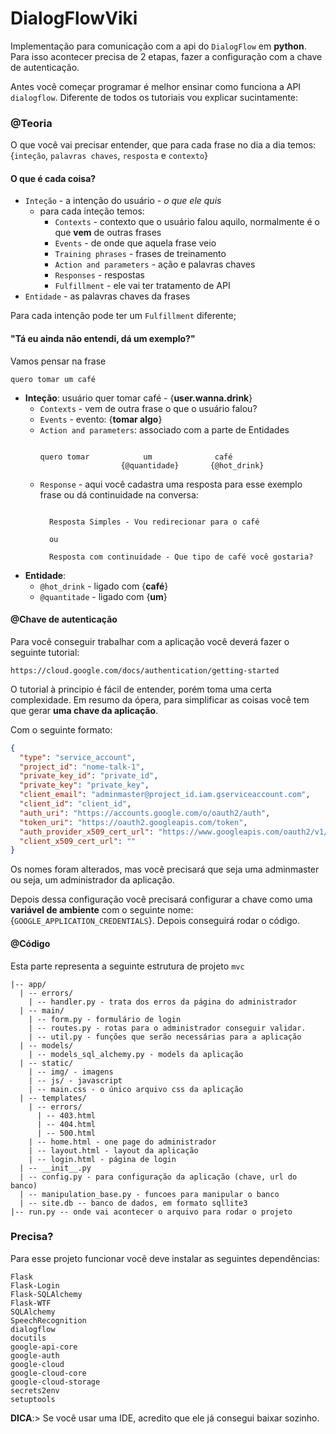 # DialogFlowViki

Implementação para comunicação com a api do `DialogFlow` em __python__. Para isso acontecer precisa de 2 etapas, fazer a configuração com a chave de autenticação.

Antes você começar programar é melhor ensinar como funciona a API `dialogflow`. Diferente de todos os tutoriais vou explicar sucintamente:

### @Teoria

O que você vai precisar entender, que para cada frase no dia a dia temos: {`inteção`, `palavras chaves`, `resposta` e `contexto`}

#### O que é cada coisa?
  * `Inteção` - a intenção do usuário - *o que ele quis*
    * para cada inteção temos:
      * `Contexts` - contexto que o usuário falou aquilo, normalmente é o que __vem__ de outras frases
      * `Events` - de onde que aquela frase veio
      * `Training phrases` - frases de treinamento
      * `Action and parameters` - ação e palavras chaves
      * `Responses` - respostas
      * `Fulfillment` - ele vai ter tratamento de API
  * `Entidade` - as palavras chaves da frases

Para cada intenção pode ter um `Fulfillment` diferente;


#### "Tá eu ainda não entendi, dá um exemplo?"

Vamos pensar na frase

```
quero tomar um café
```

* __Inteção__: usuário quer tomar café - {__user.wanna.drink__}
  * `Contexts` - vem de outra frase o que o usuário falou?
  * `Events` - evento: {**tomar algo**}
  * `Action and parameters`: associado com a parte de Entidades
    ```

    quero tomar            um              café
                      {@quantidade}       {@hot_drink}

    ```
  * `Response` - aqui você cadastra uma resposta para esse exemplo frase ou dá continuidade na conversa:
    ```

      Resposta Simples - Vou redirecionar para o café

      ou 

      Resposta com continuidade - Que tipo de café você gostaria?
    ```
* __Entidade__:
  * `@hot_drink` - ligado com {**café**}
  * `@quantitade` - ligado com {**um**}

#### @Chave de autenticação

Para você conseguir trabalhar com a aplicação você deverá fazer o seguinte tutorial:

```
https://cloud.google.com/docs/authentication/getting-started
```

O tutorial à principio é fácil de entender, porém toma uma certa complexidade. Em resumo da ópera, para simplificar as coisas você tem que gerar __uma chave da aplicação__.

Com o seguinte formato:

```json
{
  "type": "service_account",
  "project_id": "nome-talk-1",
  "private_key_id": "private_id",
  "private_key": "private_key",
  "client_email": "adminmaster@project_id.iam.gserviceaccount.com",
  "client_id": "client_id",
  "auth_uri": "https://accounts.google.com/o/oauth2/auth",
  "token_uri": "https://oauth2.googleapis.com/token",
  "auth_provider_x509_cert_url": "https://www.googleapis.com/oauth2/v1/certs",
  "client_x509_cert_url": ""
}
```

Os nomes foram alterados, mas você precisará que seja uma adminmaster ou seja, um administrador da aplicação.

Depois dessa configuração você precisará configurar a chave como uma **variável de ambiente** com o seguinte nome: {`GOOGLE_APPLICATION_CREDENTIALS`}. Depois conseguirá rodar o código.

#### @Código

Esta parte representa a seguinte estrutura de projeto `mvc`

```
|-- app/
  | -- errors/
    | -- handler.py - trata dos erros da página do administrador
  | -- main/
    | -- form.py - formulário de login
    | -- routes.py - rotas para o administrador conseguir validar.
    | -- util.py - funções que serão necessárias para a aplicação
  | -- models/
    | -- models_sql_alchemy.py - models da aplicação
  | -- static/
    | -- img/ - imagens
    | -- js/ - javascript
    | -- main.css - o único arquivo css da aplicação
  | -- templates/
    | -- errors/
      | -- 403.html
      | -- 404.html
      | -- 500.html
    | -- home.html - one page do administrador
    | -- layout.html - layout da aplicação
    | -- login.html - página de login
  | -- __init__.py
  | -- config.py - para configuração da aplicação (chave, url do banco)
  | -- manipulation_base.py - funcoes para manipular o banco
  | -- site.db -- banco de dados, em formato sqllite3
|-- run.py -- onde vai acontecer o arquivo para rodar o projeto
```


### Precisa?

Para esse projeto funcionar você deve instalar as seguintes dependências:

```
Flask
Flask-Login
Flask-SQLAlchemy
Flask-WTF
SQLAlchemy
SpeechRecognition
dialogflow
docutils
google-api-core
google-auth
google-cloud
google-cloud-core
google-cloud-storage
secrets2env
setuptools
```

__DICA__:> Se você usar uma IDE, acredito que ele já consegui baixar sozinho.
